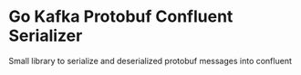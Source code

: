 # Go Kafka Protobuf Confluent Serializer
Small library to serialize and deserialized protobuf messages into confluent
